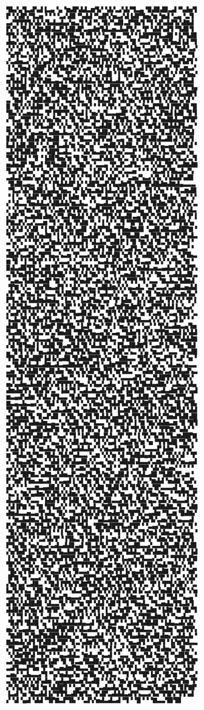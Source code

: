 ▜▙▞▄▜▃▟▚▟▐▃▄▝▄▝▆▟▛▟▟▃▆▜▞▝▟▞▃▞▟▞▜▃▄▝▉▟▉▟▉▃▟▝▚▟▅▜▛▝▞▟▛▞▜▃▅▝▝▝▝▃▞▟▉▝▚▟▟▝▚▟▛▞▅▃▞▟▐▟▛▜▅▞▆▝▆▟▝▃▄▝▃▜▃▞▜▜▜▜▞▟▞▞▙▟▄▟▄▞▅▃▜▝▟▝▚▝▉▞▚▟▊▃▛▜▙▜▝▜▝▟▚▟▟▜▞▟▇▟▛▞▚▝▉▟▝▟▇▟▉▟▃▛▐▟▉▟▛▃▄▟▆▜▟▃▅▃▙▟▜▞▃▝▛▝▟▟▚▟▜▝▜▟▊▜▜▜▞▝▅▜▙▜▚▝▊▟▜▜▙▜▙▃▜▝▜▝▞▝▅▝▊▃▝▜▞▝▐▟█▜▜▜▃▟█▝▐▞▜▟▉▟▅▞▃▞▅▃▛▞▄▞▟▝▚▝▐▜▟▃▞▞▛▝▆▛▐▃▆▃▅▝█▝▃▃▞▝▊▝▉▜▅▟▐▟▝▜▞▞▝▟▝▝▉▟▜▝▉▞▄▞▟▟▆▜▛▜▜▟▟▟▃▝▞▟▚▝▐▟▆▝▄▟▉▜▞▝▚▝▇▟▞▃▞▝▅▜▚▃▚▞▟▝▃▝▉▞▆▜▅▝▉▟▚▝▇▃▙▞▆▝▇▝▝▃▝▞▚▟▃▞▞▃▅▞▅▝▃▝▜▞▃▟▅▃▞▝▊▞▄▟▜▝▛▝▝▟▆▜▛▟▟▟▐▜▚▜▚▞▄▃▛▝▉▃▙▃▆▞▝▜▄▟▜▟▜▝▐▝▄▜▅▟▝▟█▛▐▞▟▜▙▛▇▞▞▃▅▝▚▜▝▛▐▜▟▃▅▝▃▟▐▜▞▃▄▟▞▝▛▃▆▃▞▃▅▝▚▟▝▟█▞▝▃▝▜▃▝▛▃▝▃▚▝▟▃▚▟▉▝▐▝▊▟▐▛▇▃▝▟▟▜▟▝▞▝▚▜▅▞▅▜▟▟▐▝▉▞▛▟▇▃▄▃▜▜▙▟▉▟▟▃▜▞▟▟▃▟▃▝▃▞▟▃▆▞▛▃▙▜▛▃▟▜▙▟▞▟▟▟▉▝▛▝▇▝▞▟█▟▇▃▝▟▐▟▇▝▞▜▃▟▜▜▞▞▛▃▃▞▞▞▚▞▙▜▞▜▞▞▛▜▄▝▉▝▆▜▛▝▆▜▅▝█▝█▟▚▟▜▝▐▞▛▞▝▃▜▞▝▜▃▝▟▝▇▜▜▝▄▜▛▟▚▜▄▟█▜▃▝▇▟▝▃▜▟▉▟▉▃▟▝▜▃▙▜▃▝█▝▜▟▃▛▇▝▟▞▆▞▚▜▜▜▝▜▝▞▙▃▚▞▟▝▉▝█▞▞▞▟▟▇▝▚▟▝▞▅▝▆▝▝▜▞▝▝▝▚▜▚▝▄▞▚▝▅▞▆▃▛▜▙▟▐▜▛▟█▝█▜▙▞▞▃▅▟▟▃▝▛▐▜▛▜▚▞▙▟▐▝▅▞▄▜▃▃▄▟▛▝▟▝▃▟▟▝▃▛▇▟▐▟▊▝▊▜▞▜▃▞▜▛▐▞▞▞▅▞▆▞▚▝▉▝▆▟▞▜▃▜▄▃▚▛▇▜▃▝▇▃▙▝▆▝▅▟█▟▄▟▜▜▛▃▝▟█▝▛▝▟▜▃▟▛▝▞▞▅▝▊▞▄▃▜▃▟▟█▝█▝▞▟▝▟▛▝▆▜▟▝█▟▟▟▜▃▅▝▜▞▟▟▉▝▄▃▅▃▚▟▆▃▙▃▞▟▝▃▆▃▜▟▉▞▛▟▟▞▜▃▅▜▃▃▙▝▊▃▛▞▙▛▇▟▊▟▞▜▝▟▉▟▜▞▆▟▉▝▃▝▊▝█▃▃▜▟▜▚▟▝▃▄▝▅▝▅▜▛▟▉▟▃▟▊▟▝▞▅▜▙▟▐▟▊▟█▞▝▃▚▟▜▃▟▞▆▝▅▞▚▞▝▃▆▟▉▞▟▟█▃▚▟▚▝▟▞▄▃▄▞▟▟▊▟▝▃▙▜▜▟▉▟▛▝▝▟█▜▃▟▃▝▝▝▟▞▙▃▅▞▅▝▅▞▃▃▛▝▐▜▛▃▚▜▃▜▙▃▅▝▅▜▙▜▟▟▝▝▊▝▐▟▉▜▅▞▆▝█▝▇▝▃▃▛▟▟▞▜▞▃▝▛▞▄▟▟▛▇▟▄▞▄▜▃▞▃▜▅▟▅▟▛▝█▃▟▝▉▜▅▟▊▞▃▝▇▞▚▝▃▃▄▝▛▃▛▃▟▜▃▝▃▝▞▟▃▜▛▝▄▟▇▟▇▜▃▞▞▃▙▞▝▝▅▞▚▝█▃▜▟▛▜▃▝▐▟▚▞▝▞▚▞▃▃▅▝▝▝▝▟▃▟▚▜▙▃▙▞▚▃▟▃▛▟▅▞▄▞▙▞▞▛▐▞▚▜▝▞▝▜▝▞▟▝▟▟▚▝▝▃▅▞▚▃▞▞▙▝▞▟▟▟▚▟▉▝▉▟▉▃▄▃▝▟▚▝▐▜▟▟▟▛▐▞▝▟█▜▄▟▚▜▄▟▆▜▄▜▛▜▛▟█▟▆▟▇▟▄▃▃▃▝▜▃▞▟▞▜▟▉▞▄▟▄▜▅▃▝▛▐▞▆▃▆▟▐▟▃▞▟▟▐▟▝▃▞▜▝▞▅▝▝▝▊▃▆▟▉▝▐▝▃▝▟▟▛▝█▜▚▟▊▛▐▟▆▝▛▝▅▝▚▟▄▞▟▃▛▝▅▝▞▛▐▟▇▝▊▟▅▝▄▞▝▞▞▝▟▃▃▜▅▟▟▃▞▟█▟▟▞▆▃▙▃▝▝▄▃▟▃▆▜▛▞▆▝▜▟▉▝▉▟▆▞▜▞▄▜▜▞▃▞▝▞▄▞▆▞▄▞▜▝▞▃▆▞▟▜▜▞▅▝▆▜▟▜▜▞▄▞▙▃▟▜▄▝█▝▟▜▞▞▄▟▝▞▟▃▞▟▛▝▚▃▆▟▊▟▆▞▞▜▃▛▇▟▟▝▟▞▚▝▜▜▞▟▄▟▊▃▄▜▛▞▚▜▄▟▚▟▐▟▝▛▐▛▇▃▛▞▃▞▃▃▆▝▜▝▃▜▙▝▛▟▇▝▚▝▐▝▞▝▃▜▝▜▛▜▞▝▇▃▚▞▃▞▛▜▜▞▅▞▟▞▟▝▞▟▊▝▐▝▉▟▜▝▟▞▄▟▊▝▟▞▛▜▙▝▜▜▅▟▇▟▊▝▄▟▊▟▇▃▃▟█▛▇▝▜▝▃▃▞▟▊▞▅▟▇▝▐▝▊▞▚▜▜▃▟▟▛▝▄▟▇▝▞▜▙▟▊▃▅▝▉▜▃▛▐▜▞▟▚▟▃▃▚▞▚▝▝▝▛▞▃▞▆▟▞▃▙▟▄▟▜▝▟▃▙▞▚▟▊▛▐▝▉▝▇▞▟▝▉▃▜▞▆▞▅▟▝▃▝▞▄▟▞▜▞▝▚▟▜▃▝▟▞▞▝▟▞▃▟▟▜▝▇▜▟▞▃▟▜▃▚▞▜▞▅▃▛▝▜▃▄▞▝▟█▟▚▃▟▜▃▜▛▜▄▃▚▃▅▝▛▃▃▞▙▞▟▞▛▟█▝▅▜▝▞▚▟█▞▚▜▞▝▃▝▟▜▙▃▆▝▊▝▐▝▜▞▛▝▝▝▞▃▃▞▝▃▞▝▝▝▚▃▟▃▛▞▚▟▆▝▊▃▄▞▜▞▞▝▞▜▅▝▇▝▉▟▃▟▉▜▜▃▚▟▊▜▛▝▃▜▟▃▜▜▞▞▙▃▛▝▛▟▟▞▞▞▆▟▟▃▅▃▄▟▄▞▄▜▟▜▚▃▜▞▆▟▜▜▄▜▟▜▟▟█▞▝▝▊▞▟▝▇▞▝▟▝▜▝▃▅▟▉▃▜▝▞▝▇▃▝▃▟▟▄▟▊▃▝▃▅▃▜▟▉▃▆▟▛▝▇▝▞▝▜▞▅▟▛▃▆▞▅▞▞▟▝▞▜▜▝▜▝▃▃▝▇▃▙▃▜▟▆▟▝▛▇▝▞▃▝▟▅▜▙▃▟▜▝▝▟▞▄▝▄▃▚▟█▟▆▞▞▞▄▃▟▃▝▃▛▃▃▞▃▟█▃▅▟▟▞▛▝▚▞▆▃▜▞▚▃▃▜▞▟█▟▄▞▛▞▜▝▄▟▄▞▞▝▃▝▇▞▚▝▊▝▆▟▟▟▚▃▆▞▙▞▛▜▃▜▃▜▟▟▆▟▅▟▄▝▐▃▚▝▐▃▟▜▅▞▄▞▝▛▐▟▅▝▐▞▞▟▛▃▙▝▛▞▞▞▝▛▐▞▟▞▜▟▅▃▟▞▞▝▛▞▝▟▛▝▝▟▚▛▇▞▆▝▃▞▆▛▇▟▆▜▞▃▟▜▜▟▟▟▐▃▚▃▞▞▄▟▚▜▝▟▞▝▚▜▜▞▜▟▞▜▄▟▊▟▝▝▃▝▉▜▝▞▛▟▚▝▅▝▛▃▆▝▛▃▄▜▙▟▝▃▚▃▙▞▛▟▝▟▅▜▜▃▅▟▝▞▝▃▟▝▛▜▚▞▆▟▝▟█▜▟▛▇▃▃▞▞▞▚▝▃▟▐▞▝▝▟▟▊▝▊▝▜▛▐▟▆▛▐▛▇▜▙▝▐▃▛▝▆▞▝▛▐▝▅▃▚▞▝▝▄▞▝▝▛▟▃▟▅▃▄▜▅▜▃▟▊▞▝▟▟▃▚▞▃▜▅▟▉▝▜▛▇▜▄▃▄▜▞▃▄▝▜▟▅▜▝▞▟▝▛▛▇▃▆▟▐▞▟▟▚▟▄▞▜▞▝▟▃▃▄▜▅▃▝▜▙▜▟▞▙▜▟▟▉▜▃▝▜▜▅▛▐▝▊▃▙▞▛▟█▞▛▟▟▟▇▞▟▝▉▜▅▟▐▝▟▟█▝▉▃▅▜▟▝█▝▟▃▙▞▃▝▐▜▄▟█▟▇▜▝▃▄▛▐▞▜▜▅▝█▟▄▝▊▜▝▞▛▝▅▃▟▟█▞▚▃▛▜▜▞▙▃▆▝▛▃▜▟▛▃▚▃▝▞▄▝▆▃▞▝▃▃▝▜▚▟█▜▜▃▜▟▚▟█▛▐▟▐▞▄▟█▝▉▟▆▟▛▜▚▞▅▝▝▟▇▃▃▝▉▜▞▝▅▃▛▜▝▃▛▝▅▝▃▝█▟▛▟▄▟▃▟▇▃▟▃▄▟▇▟▅▜▚▟▜▝▄▟▆▜▛▜▞▃▞▜▛▞▄▞▃▝▟▃▅▞▄▃▃▃▅▝▆▞▟▟▊▜▚▟▊▟▅▝▆▞▄▜▞▟▛▜▄▜▜▝▆▜▟▃▝▝▚▟▅▜▅▞▃▞▛▟▄▟▚▃▜▜▚▟▝▜▛▞▚▜▚▝▃▟▅▝▚▝▝▝▇▝▅▜▜▃▚▝▃▃▃▟▜▝▄▃▜▟█▜▚▜▚▜▛▞▅▞▄▟▅▃▙▟▊▟▛▞▟▜▜▜▚▜▅▃▚▜▄▞▃▟▄▝▐▃▙▝▊▜▙▟▄▟▇▞▝▃▙▃▞▟▄▟▆▟▅▜▚▝▉▟▜▞▃▝▐▟▞▜▝▃▟▃▆▃▟▞▛▞▅▛▐▟▜▟▉▝▚▞▃▟▃▟▆▜▛▞▄▟▆▃▄▟▚▟▆▝▛▟▃▜▜▃▃▝▊▟▞▜▃▃▛▞▙▃▆▝▇▝▜▃▟▟▉▃▜▃▆▛▇▞▛▜▄▟▇▃▄▃▙▃▄▞▃▝█▟▝▝▉▞▝▜▝▃▚▜▅▟▝▜▟▟▜▟▜▞▞▟▇▜▄▝▊▟▃▝█▝▅▜▙▜▚▟▞▜▄▃▝▝▅▝▃▟▃▟▅▜▄▝▅▟▆▞▅▜▟▝▐▃▆▛▇▞▃▜▟▝▐▝▞▟▉▜▟▝▟▟▅▜▄▟▟▞▙▝▊▃▛▟▊▝▚▜▙▝▊▟▜▝▊▟▟▞▄▟▅▜▄▜▜▟▜▟▟▞▞▜▅▟▜▟▊▟█▟▜▟▛▜▚▟▅▟▆▃▄▃▚▞▙▟▊▝▅▞▜▃▃▝▞▜▙▟▚▛▐▝▇▝▇▞▟▟▅▃▆▝▉▝█▜▅▜▜▝▞▜▄▟▛▟▅▛▇▝▅▞▆▜▜▝▉▞▚▝▆▜▝▃▜▟▝▜▚▜▞▞▝▝▛▛▇▞▚▟▞▝▞▃▞▜▜▜▚▟▉▃▙▝▚▃▞▝▜▝▐▟▚▟█▃▛▟▄▞▛▝▛▝▐▝▛▞▜▞▜▝▜▃▆▟█▛▇▜▙▝▇▜▚▝▛▃▛▝▄▃▜▝▞▟▊▃▙▃▝▟▝▞▄▟▝▃▆▟▜▞▆▝▅▝▜▜▜▟█▝▜▞▚▝▞▃▙▜▞▝▜▝▆▃▙▃▜▜▚▝▄▟▟▃▙▞▝▞▅▃▟▟▅▝▛▞▚▝▃▃▃▛▐▟▅▝▝▜▜▞▆▝▜▟▄▜▞▜▅▝█▟▃▜▟▞▚▟▃▃▝▃▆▝▞▞▅▝▟▝▜▟█▟▄▟▄▜▞▝▛▞▞▟▝▝▛▞▃▜▄▃▆▜▙▃▝▝▟▟▝▟▛▟▄▟▉▞▞▃▄▝▅▞▝▟█▟▊▟▃▃▞▃▆▟▜▜▛▞▅▃▄▟▄▞▞▞▛▞▜▝▚▞▜▜▟▞▞▝▛▃▆▞▚▟▄▝▚▟▝▝▃▟▝▃▞▜▛▝▟▞▆▃▅▞▝▝▝▝▞▃▛▝█▛▇▃▚▟▇▃▞▟▅▃▛▃▅▟▜▃▜▞▆▞▚▟▉▟▝▃▜▟▃▟█▝▜▟▉▞▛▃▆▝▛▝▆▛▐▜▅▃▆▃▟▝▛▃▄▟▐▝▟▝▆▝█▝▞▜▛▟▚▝▄▝▐▞▃▝▆▟▟▝▅▟▇▝▄▟▚▟▞▝▝▝▃▃▆▃▄▟▉▟▝▞▚▞▙▝█▝▞▟▇▝█▟▊▜▟▝▊▜▟▞▃▜▛▃▃▃▟▝▄▝▇▃▚▃▚▝▇▞▄▟▆▞▛▟▜▞▞▟▆▞▃▞▞▝▅▝▆▟▚▝▆▃▄▝▄▛▐▜▅▞▆▃▝▝▜▜▜▃▛▟▃▟▞▝▛▃▃▝▐▟▟▜▝▛▐▟█▝▉▞▚▃▛▟▉▃▃▞▙▜▃▜▟▞▄▃▚▟▞▞▅▃▃▟▝▞▞▟▐▛▇▝▅▝▇▝█▜▃▞▞▝▝▞▚▞▙▟▃▝▇▜▅▝▛▜▝▝▃▜▙▝▄▟▇▟▇▃▜▃▝▟▇▟▆▟▃▃▅▃▄▜▚▟▄▝▉▞▝▜▄▟▜▟▞▟▜▞▅▟▅▜▃▜▛▜▞▃▄▟▆▝▜▃▆▝█▟▇▞▝▝▆▃▙▟▆▃▜▟▅▝▇▝▆▟▉▟▐▟▝▝▚▟▃▟▟▞▚▜▝▃▙▜▅▜▞▃▅▞▙▞▄▃▃▟▛▞▚▟▉▞▃▜▜▃▙▜▚▟▐▞▆▝▜▟▄▝█▛▇▟█▜▜▃▟▜▛▝▝▃▄▞▅▟▉▜▃▞▃▜▝▝▉▞▄▜▜▟▜▟▉▟▝▝▐▝▆▞▚▃▜▟▃▝▛▝▚▝▜▝▚▜▚▝▜▞▆▟▝▟▅▃▆▝▟▟▄▝▜▜▟▝▆▝▞▝▃▞▟▞▛▝▐▜▙▃▜▝▟▟▊▛▐▃▆▞▃▞▅▃▜▟▝▞▝▟▆▞▆▝▊▜▅▜▛▜▄▜▙▝▅▞▄▃▞▃▟▃▟▟▊▃▟▝▉▃▙▜▞▃▙▝▚▜▄▟█▃▃▞▃▃▙▜▄▟▊▟▞▟▉▞▅▜▅▛▐▃▜▞▙▟▅▞▙▃▙▟▜▃▄▜▅▜▅▝▞▜▙▞▜▟▟▃▝▟▛▟▅▟▊▝▚▜▚▝▐▟▐▝▄▜▅▜▙▞▚▟▚▞▙▟▜▜▛▞▝▟▞▝▊▃▅▜▚▛▐▃▄▞▅▜▃▃▞▃▞▝▝▜▜▜▚▛▇▜▛▞▚▞▜▞▃▝▇▃▛▝▄▟▅▜▛▜▜▜▛▟▉▃▆▝▆▞▞▞▜▝▊▟▉▞▅▟▞▜▟▃▚▝▛▝█▞▄▜▜▟▝▞▆▞▄▃▛▞▙▝▉▃▃▞▝▟▚▝▅▞▛▛▐▞▄▃▆▝▟▞▙▟▇▝▉▟▝▝▆▛▐▛▇▝▅▝▃▃▞▝▇▝▉▃▚▝▞▃▅▜▛▜▄▟▜▞▆▜▛▜▄▜▙▜▞▟▛▞▛▝▐▝▃▝▞▟▞▞▆▞▄▞▃▟█▃▝▝▉▟▐▜▜▞▛▟▇▜▟▞▙▝█▃▜▞▛▜▚▝▛▃▝▛▐▝▛▜▞▟▛▞▝▃▙▞▙▜▚▃▝▟▉▝▇▝▛▞▝▝▟▃▞▜▄▟▜▞▛▞▞▟▚▜▛▟▐▞▃▞▄▞▅▟▊▟▞▜▝▞▅▃▟▃▚▝█▃▛▞▜▞▟▃▅▜▄▃▃▞▛▜▃▞▆▞▃▜▜▃▞▟▆▃▆▝▅▝▐▟▝▜▟▝▚▃▄▝▟▜▞▞▟▟█▟▊▝▟▃▃▜▞▝▛▝▆▝▛▝▟▟▝▟▊▜▝▜▝▜▅▟▃▝▜▃▅▟▄▜▜▃▙▜▟▟▉▟▚▞▆▞▟▝▇▜▛▝▄▃▄▜▅▜▝▟▜▝▐▝▃▞▆▜▛▃▝▞▚▟▆▝▐▟▇▝▇▝█▞▜▝▞▝▜▝▐▞▙▝▃▟▃▃▚▝▜▟▞▟▝▞▝▟▐▟▜▟▅▟▛▃▝▞▜▜▙▟▆▟▞▝▚▃▟▃▅▝▉▟▜▝█▟█▝▄▝▐▟▄▟▟▟▄▟▄▃▟▝▉▞▜▃▛▝▝▃▙▟▜▟█▟▊▝▐▟▄▃▟▞▟▞▅▞▞▃▄▟▃▝▄▞▅▟▟▜▛▟▊▞▟▃▟▃▞▝▚▛▇▝█▞▄▞▆▟▃▃▚▝▜▟▆▝▄▟▜▜▚▝▇▟▉▝▚▜▅▛▇▟█▜▟▟▄▝▄▝▇▃▃▟▟▝▝▞▅▝▟▜▄▟▅▟▚▟▊▟▅▞▃▟▟▃▙▝▇▟▅▟▞▟▜▝▛▟▉▟▞▜▛▝▊▃▚▟▆▜▞▜▄▜▚▝▃▝▅▃▟▜▝▝▄▟▜▝▐▞▆▜▟▃▃▞▜▃▅▜▚▟▊▜▜▃▅▟▊▞▄▞▃▝▐▝▝▝▃▝▟▝▃▞▝▞▛▞▆▟▛▝▊▟▅▞▚▝▉▃▚▝▞▟▆▜▛▟▝▜▚▞▝▝▄▃▟▟▃▝▆▟▄▞▚▃▟▝▝▃▃▝█▃▄▜▟▝▆▃▜▝▚▟▉▜▄▝▃▞▆▟█▜▜▟▜▛▐▟▛▝▊▝▊▃▄▜▙▟▉▞▃▞▆▝▜▟▚▞▜▝▃▃▚▟▊▜▃▞▃▟▜▟▛▃▟▜▃▃▛▜▅▝▛▝▚▃▅▟▆▛▇▃▃▜▙▞▆▝▃▟▞▞▝▛▐▃▝▟▇▟▄▞▃▞▟▃▝▟▟▃▅▞▝▃▙▃▃▞▜▝▚▞▅▟▄▞▅▝▆▜▙▝▚▜▜▃▝▝▜▝▛▝▜▛▐▟▚▝█▞▆▝▜▞▃▞▃▜▛▟▞▞▞▟▚▟▅▝▄▟▄▟▆▃▅▜▃▟█▝▝▟▞▝▆▞▄▞▅▃▞▃▟▝▝▃▆▟▆▜▅▝▛▞▚▜▄▜▚▜▟▝▆▝▟▟█▜▝▝▄▞▚▞▄▝▃▟▄▟▄▜▃▜▝▜▙▃▆▞▙▟▜▝▇▝▊▛▇▛▐▃▟▝▅▝▇▃▟▟▐▞▜▜▜▃▟▛▇▜▃▝▛▟▛▃▟▟▟▃▟▜▚▃▃▞▙▞▜▜▛▞▜▜▚▟▞▝▟▝▄▟▝▟▟▝▜▛▇▃▛▜▙▝▝▃▛▞▅▟▃▟▃▟▝▜▝▝█▝▝▝▇▃▃▜▉▜▉
